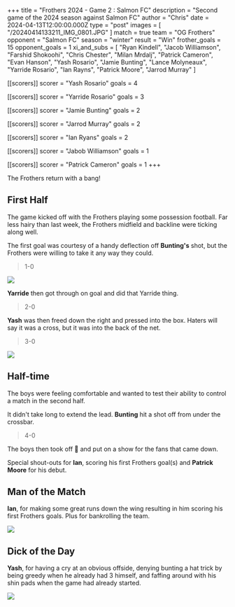 +++
title = "Frothers 2024 - Game 2 : Salmon FC"
description = "Second game of the 2024 season against Salmon FC"
author = "Chris"
date = 2024-04-13T12:00:00.000Z
type = "post"
images = [ "/20240414133211_IMG_0801.JPG" ]
match = true
team = "OG Frothers"
opponent = "Salmon FC"
season = "winter"
result = "Win"
frother_goals = 15
opponent_goals = 1
xi_and_subs = [
  "Ryan Kindell",
  "Jacob Williamson",
  "Farshid Shokoohi",
  "Chris Chester",
  "Milan Mrdalj",
  "Patrick Cameron",
  "Evan Hanson",
  "Yash Rosario",
  "Jamie Bunting",
  "Lance Molyneaux",
  "Yarride Rosario",
  "Ian Rayns",
  "Patrick Moore",
  "Jarrod Murray"
]

[[scorers]]
scorer = "Yash Rosario"
goals = 4

[[scorers]]
scorer = "Yarride Rosario"
goals = 3

[[scorers]]
scorer = "Jamie Bunting"
goals = 2

[[scorers]]
scorer = "Jarrod Murray"
goals = 2

[[scorers]]
scorer = "Ian Ryans"
goals = 2

[[scorers]]
scorer = "Jabob Williamson"
goals = 1

[[scorers]]
scorer = "Patrick Cameron"
goals = 1
+++

The Frothers return with a bang!

## First Half

The game kicked off with the Frothers playing some possession football. Far less hairy than last week, the Frothers midfield and backline were ticking along well.

The first goal was courtesy of a handy deflection off **Bunting's** shot, but the Frothers were willing to take it any way they could.

> 1-0

![](/20240414133211_IMG_0801.JPG)

**Yarride** then got through on goal and did that Yarride thing.

> 2-0

**Yash** was then freed down the right and pressed into the box. Haters will say it was a cross, but it was into the back of the net.

> 3-0

![](/20240414132817_IMG_0798.JPG)

## Half-time

The boys were feeling comfortable and wanted to test their ability to control a match in the second half.

It didn't take long to extend the lead. **Bunting** hit a shot off from under the crossbar.

> 4-0

The boys then took off 🚀 and put on a show for the fans that came down.

Special shout-outs for **Ian**, scoring his first Frothers goal(s) and **Patrick Moore** for his debut.

## Man of the Match

**Ian**, for making some great runs down the wing resulting in him scoring his first Frothers goals. Plus for bankrolling the team.

![](/437876512_1086899485941238_3791632469434740970_n.jpg)

## Dick of the Day

**Yash**, for  having a cry at an obvious offside, denying bunting a hat trick by being greedy when he already had 3 himself, and faffing around with his shin pads when the game had already started.

![](/20240414140851_IMG_0807.JPG)
